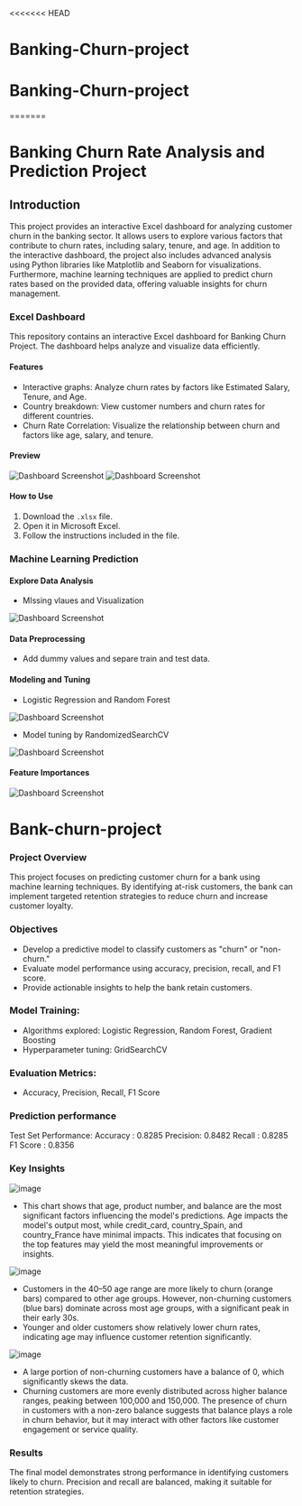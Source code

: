 <<<<<<< HEAD
# Banking-Churn-project
# Banking-Churn-project
=======
# Banking Churn Rate Analysis and Prediction Project

## Introduction
This project provides an interactive Excel dashboard for analyzing customer churn in the banking sector. It allows users to explore various factors that contribute to churn rates, including salary, tenure, and age.
In addition to the interactive dashboard, the project also includes advanced analysis using Python libraries like Matplotlib and Seaborn for visualizations. Furthermore, machine learning techniques are applied to predict churn rates based on the provided data, offering valuable insights for churn management.

### Excel Dashboard
This repository contains an interactive Excel dashboard for Banking Churn Project. The dashboard helps analyze and visualize data efficiently.

#### Features
- Interactive graphs: Analyze churn rates by factors like Estimated Salary, Tenure, and Age.
- Country breakdown: View customer numbers and churn rates for different countries.
- Churn Rate Correlation: Visualize the relationship between churn and factors like age, salary, and tenure.

#### Preview
![Dashboard Screenshot](https://github.com/kensuke0529/Banking-Churn-project/blob/main/Dashboard.png)
![Dashboard Screenshot](https://github.com/kensuke0529/Banking-Churn-project/blob/main/dashboard.gif)

#### How to Use
1. Download the `.xlsx` file.
2. Open it in Microsoft Excel.
3. Follow the instructions included in the file.


### Machine Learning Prediction

#### Explore Data Analysis
- MIssing vlaues and Visualization

![Dashboard Screenshot](https://github.com/kensuke0529/Banking-Churn-project/blob/main/corr.png)

#### Data Preprocessing
- Add dummy values and separe train and test data. 

#### Modeling and Tuning
- Logistic Regression and Random Forest

![Dashboard Screenshot](https://github.com/kensuke0529/Banking-Churn-project/blob/main/model.png)

- Model tuning by RandomizedSearchCV
  
![Dashboard Screenshot](https://github.com/kensuke0529/Banking-Churn-project/blob/main/modeling.png)

#### Feature Importances
![Dashboard Screenshot](https://github.com/kensuke0529/Banking-Churn-project/blob/main/importances.png)

# Bank-churn-project

### Project Overview
This project focuses on predicting customer churn for a bank using machine learning techniques. By identifying at-risk customers, the bank can implement targeted retention strategies to reduce churn and increase customer loyalty.

### Objectives
- Develop a predictive model to classify customers as "churn" or "non-churn."
- Evaluate model performance using accuracy, precision, recall, and F1 score.
- Provide actionable insights to help the bank retain customers.

### Model Training:
- Algorithms explored: Logistic Regression, Random Forest, Gradient Boosting
- Hyperparameter tuning: GridSearchCV

### Evaluation Metrics:
- Accuracy, Precision, Recall, F1 Score

### Prediction performance
Test Set Performance:
Accuracy : 0.8285
Precision: 0.8482
Recall   : 0.8285
F1 Score : 0.8356

### Key Insights

![image](image/output.png)
- This chart shows that age, product number, and balance are the most significant factors influencing the model's predictions. Age impacts the model's output most, while credit_card, country_Spain, and country_France have minimal impacts. This indicates that focusing on the top features may yield the most meaningful improvements or insights.

![image](image/bar.png)
- Customers in the 40–50 age range are more likely to churn (orange bars) compared to other age groups. However, non-churning customers (blue bars) dominate across most age groups, with a significant peak in their early 30s.
- Younger and older customers show relatively lower churn rates, indicating age may influence customer retention significantly.

![image](image/dist.png)
- A large portion of non-churning customers have a balance of 0, which significantly skews the data.
- Churning customers are more evenly distributed across higher balance ranges, peaking between 100,000 and 150,000.
The presence of churn in customers with a non-zero balance suggests that balance plays a role in churn behavior, but it may interact with other factors like customer engagement or service quality.


### Results
The final model demonstrates strong performance in identifying customers likely to churn. Precision and recall are balanced, making it suitable for retention strategies.

